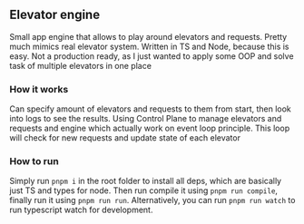 ## Elevator engine

Small app engine that allows to play around elevators and requests.
Pretty much mimics real elevator system. Written in TS and Node, because this is easy.
Not a production ready, as I just wanted to apply some OOP and solve task of multiple elevators in one place

### How it works

Can specify amount of elevators and requests to them from start, then look into logs to see the results.
Using Control Plane to manage elevators and requests and engine which actually work on event loop principle. 
This loop will check for new requests and update state of each elevator

### How to run

Simply run `pnpm i` in the root folder to install all deps, which are basically just TS and types for node.
Then run compile it using `pnpm run compile`, finally run it using `pnpm run run`.
Alternatively, you can run `pnpm run watch` to run typescript watch for development.
